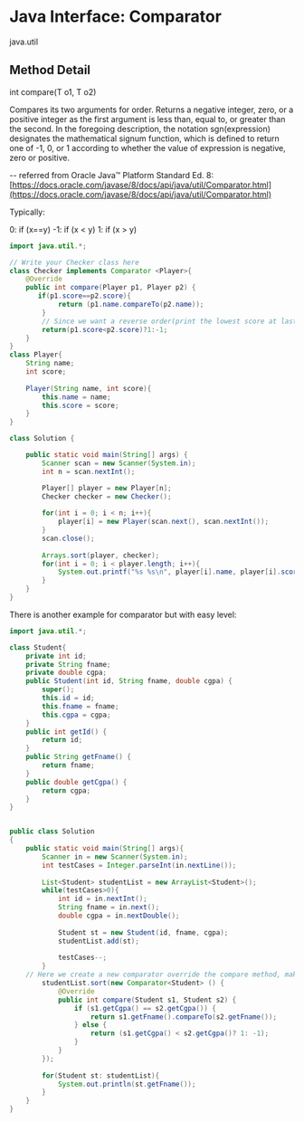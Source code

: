 # Java Interface: Comparator

java.util

## Method Detail

int compare(T o1,
               T o2)

Compares its two arguments for order. Returns a negative integer, zero, or a positive integer as the first argument is less than, equal to, or greater than the second.
In the foregoing description, the notation sgn(expression) designates the mathematical signum function, which is defined to return one of -1, 0, or 1 according to whether the value of expression is negative, zero or positive.

-- referred from Oracle Java™ Platform Standard Ed. 8:[https://docs.oracle.com/javase/8/docs/api/java/util/Comparator.html](https://docs.oracle.com/javase/8/docs/api/java/util/Comparator.html)

Typically:

0: if (x==y)
-1: if (x < y)
1: if (x > y)

```java
import java.util.*;

// Write your Checker class here
class Checker implements Comparator <Player>{
    @Override
    public int compare(Player p1, Player p2) {
       if(p1.score==p2.score){
            return (p1.name.compareTo(p2.name));
        }
        // Since we want a reverse order(print the lowest score at last), so if the p1.score is smaller than p2.score, we make it return 1, else -1.
        return(p1.score<p2.score)?1:-1;     
    }
}
class Player{
    String name;
    int score;
    
    Player(String name, int score){
        this.name = name;
        this.score = score;
    }
}

class Solution {

    public static void main(String[] args) {
        Scanner scan = new Scanner(System.in);
        int n = scan.nextInt();

        Player[] player = new Player[n];
        Checker checker = new Checker();
        
        for(int i = 0; i < n; i++){
            player[i] = new Player(scan.next(), scan.nextInt());
        }
        scan.close();
     
        Arrays.sort(player, checker);
        for(int i = 0; i < player.length; i++){
            System.out.printf("%s %s\n", player[i].name, player[i].score);
        }
    }
}
```

There is another example for comparator but with easy level:

```java
import java.util.*;

class Student{
	private int id;
	private String fname;
	private double cgpa;
	public Student(int id, String fname, double cgpa) {
		super();
		this.id = id;
		this.fname = fname;
		this.cgpa = cgpa;
	}
	public int getId() {
		return id;
	}
	public String getFname() {
		return fname;
	}
	public double getCgpa() {
		return cgpa;
	}
}


public class Solution
{
	public static void main(String[] args){
		Scanner in = new Scanner(System.in);
		int testCases = Integer.parseInt(in.nextLine());
		
		List<Student> studentList = new ArrayList<Student>();
		while(testCases>0){
			int id = in.nextInt();
			String fname = in.next();
			double cgpa = in.nextDouble();
			
			Student st = new Student(id, fname, cgpa);
			studentList.add(st);
			
			testCases--;
		}
    // Here we create a new comparator override the compare method, make comparation between 2 objects(students).
        studentList.sort(new Comparator<Student> () {
            @Override
            public int compare(Student s1, Student s2) {
                if (s1.getCgpa() == s2.getCgpa()) {
                    return s1.getFname().compareTo(s2.getFname());
                } else {
                    return (s1.getCgpa() < s2.getCgpa()? 1: -1);
                }
            }
        });
      
      	for(Student st: studentList){
			System.out.println(st.getFname());
		}
	}
}

```
